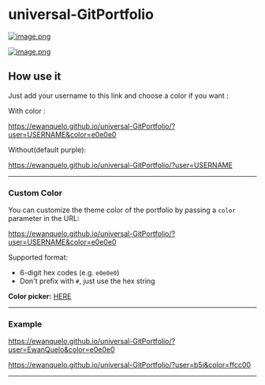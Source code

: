 # universal-GitPortfolio


[![image.png](https://i.postimg.cc/FRR4yY9z/image.png)](https://postimg.cc/GBZVrhTn)

[![image.png](https://i.postimg.cc/mZ7Kq3tM/image.png)](https://postimg.cc/8sPyf6dP)

## How use it

Just add your username to this link and choose a color if you want :

With color :

https://ewanquelo.github.io/universal-GitPortfolio/?user=USERNAME&color=e0e0e0

Without(default purple):

https://ewanquelo.github.io/universal-GitPortfolio/?user=USERNAME

---

### Custom Color

You can customize the theme color of the portfolio by passing a `color` parameter in the URL:

https://ewanquelo.github.io/universal-GitPortfolio/?user=USERNAME&color=e0e0e0


Supported format:
- 6-digit hex codes (e.g. `e0e0e0`)
- Don't prefix with `#`, just use the hex string

**Color picker:** [HERE](https://www.w3schools.com/colors/colors_picker.asp)

---

### Example
https://ewanquelo.github.io/universal-GitPortfolio/?user=EwanQuelo&color=e0e0e0

https://ewanquelo.github.io/universal-GitPortfolio/?user=b5i&color=ffcc00

---
